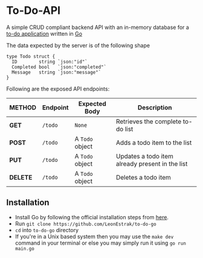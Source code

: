 # To-Do-API

A simple CRUD compliant backend API with an in-memory database for a [to-do application](https://github.com/LeonEstrak/to-do-angular) written in [Go](https://golang.org/)

The data expected by the server is of the following shape

    type Todo struct {
      ID        string `json:"id"`
      Completed bool   `json:"completed"`
      Message   string `json:"message"`
    }

Following are the exposed API endpoints:

| **METHOD** | Endpoint | Expected Body   | Description                                     |
| ---------- | -------- | --------------- | ----------------------------------------------- |
| **GET**    | `/todo`  | `None`          | Retrieves the complete to-do list               |
| **POST**   | `/todo`  | A `Todo` object | Adds a todo item to the list                    |
| **PUT**    | `/todo`  | A `Todo` object | Updates a todo item already present in the list |
| **DELETE** | `/todo`  | A `Todo` object | Deletes a todo item                             |

## Installation
- Install Go by following the official installation steps from [here](https://golang.org/doc/install).
- Run `git clone https://github.com/LeonEstrak/to-do-go`
- `cd` into `to-do-go` directory 
- If you're in a Unix based system then you may use the ` make dev ` command in your terminal or else you may simply run it using `go run main.go` 